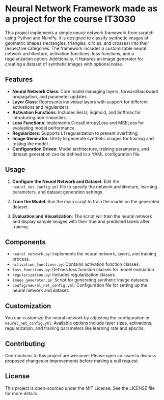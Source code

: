 # Neural Network Framework made as a project for the course IT3030

This project implements a simple neural network framework from scratch using Python and NumPy. It is designed to classify synthetic images of geometric shapes (rectangles, triangles, circles, and crosses) into their respective categories. The framework includes a customizable neural network architecture, activation functions, loss functions, and a regularization option. Additionally, it features an image generator for creating a dataset of synthetic images with optional noise.

## Features

- **Neural Network Class**: Core model managing layers, forward/backward propagation, and parameter updates.
- **Layer Class**: Represents individual layers with support for different activations and regularizers.
- **Activation Functions**: Includes ReLU, Sigmoid, and Softmax for introducing non-linearities.
- **Loss Functions**: Implements CrossEntropyLoss and MSELoss for evaluating model performance.
- **Regularizers**: Supports L1 regularization to prevent overfitting.
- **Image Generator**: Utility to generate synthetic images for training and testing the model.
- **Configuration Driven**: Model architecture, training parameters, and dataset generation can be defined in a YAML configuration file.


## Usage

1. **Configure the Neural Network and Dataset**: Edit the `neural_net_config.yml` file to specify the network architecture, learning parameters, and dataset generation settings.

2. **Train the Model**: Run the main script to train the model on the generated dataset.

3. **Evaluation and Visualization**: The script will train the neural network and display sample images with their true and predicted labels after training.


## Components

- `neural_network.py`: Implements the neural network, layers, and training process.
- `activation_functions.py`: Contains activation function classes.
- `loss_functions.py`: Defines loss function classes for model evaluation.
- `regularization.py`: Includes regularization classes.
- `image_generator.py`: Script for generating synthetic image datasets.
- `config/neural_net_config.yml`: Configuration file for setting up the neural network and dataset.

## Customization

You can customize the neural network by adjusting the configuration in `neural_net_config.yml`. Available options include layer sizes, activations, regularization, and training parameters like learning rate and epochs.

## Contributing

Contributions to this project are welcome. Please open an issue to discuss proposed changes or improvements before making a pull request.

## License

This project is open-sourced under the MIT License. See the LICENSE file for more details.
